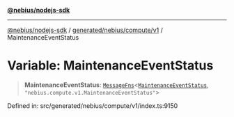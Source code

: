 [**@nebius/nodejs-sdk**](../../../../../README.md)

---

[@nebius/nodejs-sdk](../../../../../README.md) / [generated/nebius/compute/v1](../README.md) / MaintenanceEventStatus

# Variable: MaintenanceEventStatus

> **MaintenanceEventStatus**: [`MessageFns`](../../../../../runtime/protos/core/interfaces/MessageFns.md)\<[`MaintenanceEventStatus`](../interfaces/MaintenanceEventStatus.md), `"nebius.compute.v1.MaintenanceEventStatus"`\>

Defined in: src/generated/nebius/compute/v1/index.ts:9150

